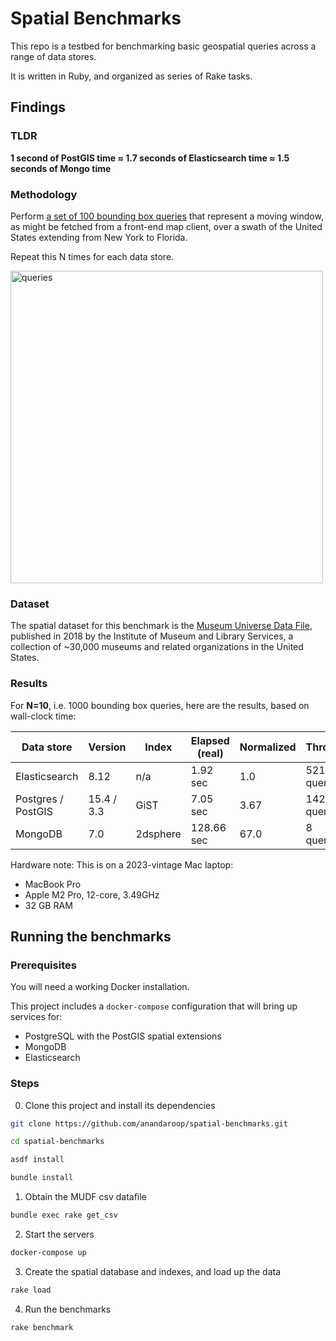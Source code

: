 # Spatial Benchmarks

This repo is a testbed for benchmarking basic geospatial queries across a range of data stores.

It is written in Ruby, and organized as series of Rake tasks.

## Findings

### TLDR

**1 second of PostGIS time ≈ 1.7 seconds of Elasticsearch time ≈ 1.5 seconds of Mongo time**

### Methodology

Perform [a set of 100 bounding box queries](queries.json) that represent a moving window, as might be fetched from a front-end map client, over a swath of the United States extending from New York to Florida.

Repeat this N times for each data store.

<img width="500" alt="queries" src="https://user-images.githubusercontent.com/140521/33589926-d6855218-d949-11e7-80bc-3966b85da281.png">

### Dataset

The spatial dataset for this benchmark is the [Museum Universe Data File](https://www.imls.gov/research-evaluation/data-collection/museum-universe-data-file), published in 2018 by the Institute of Museum and Library Services, a collection of ~30,000 museums and related organizations in the United States.

### Results

For **N=10**, i.e. 1000 bounding box queries, here are the results, based on wall-clock time:

| Data store         | Version    | Index    | Elapsed (real) | Normalized | Throughput      |
| ------------------ | ---------- | -------- | -------------- | ---------- | --------------- |
| Elasticsearch      | 8.12       | n/a      | 1.92 sec       | 1.0        | 521 queries/sec |
| Postgres / PostGIS | 15.4 / 3.3 | GiST     | 7.05 sec       | 3.67       | 142 queries/sec |
| MongoDB            | 7.0        | 2dsphere | 128.66 sec     | 67.0       | 8 queries/sec   |

<!--
# elastic

#<Benchmark::Tms:0x000000011e697d68 @label="", @real=1.9180430000124034, @cstime=0.0, @cutime=0.0, @stime=0.189089, @utime=0.471092, @total=0.660181>
Queries: 1000, Hits: 19290, QPS: 521.3647452082844

# postgres

#<Benchmark::Tms:0x00000001261f7e40 @label="", @real=7.0500020000035875, @cstime=0.0, @cutime=0.0, @stime=0.05959500000000001, @utime=0.248973, @total=0.308568>
Queries: 1000, Hits: 19290, QPS: 141.84393139172033

# mongo

#<Benchmark::Tms:0x000000012029b0f0 @label="", @real=128.65957600000547, @cstime=0.0, @cutime=0.0, @stime=0.352108, @utime=4.187479, @total=4.539587>
Queries: 1000, Hits: 19290, QPS: 7.772449055793231
-->

Hardware note: This is on a 2023-vintage Mac laptop:

- MacBook Pro
- Apple M2 Pro, 12-core, 3.49GHz
- 32 GB RAM

## Running the benchmarks

### Prerequisites

You will need a working Docker installation.

This project includes a `docker-compose` configuration that will bring up services for:

- PostgreSQL with the PostGIS spatial extensions
- MongoDB
- Elasticsearch

### Steps

0. Clone this project and install its dependencies

```sh
git clone https://github.com/anandaroop/spatial-benchmarks.git

cd spatial-benchmarks
```

```sh
asdf install
```

```sh
bundle install
```

1. Obtain the MUDF csv datafile

```sh
bundle exec rake get_csv
```

2. Start the servers

```sh
docker-compose up
```

3. Create the spatial database and indexes, and load up the data

```sh
rake load
```

4. Run the benchmarks

```sh
rake benchmark
```
